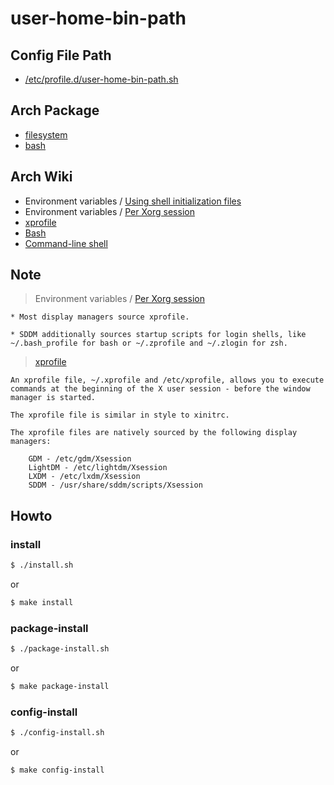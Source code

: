 
# user-home-bin-path


## Config File Path

* [/etc/profile.d/user-home-bin-path.sh](config/profile.d/user-home-bin-path.sh)



## Arch Package

* [filesystem](https://archlinux.org/packages/core/x86_64/filesystem/)
* [bash](https://archlinux.org/packages/core/x86_64/bash/)




## Arch Wiki

* Environment variables / [Using shell initialization files](https://wiki.archlinux.org/title/environment_variables#Using_shell_initialization_files)
* Environment variables / [Per Xorg session](https://wiki.archlinux.org/title/environment_variables#Per_Xorg_session)
* [xprofile](https://wiki.archlinux.org/title/Xprofile)
* [Bash](https://wiki.archlinux.org/title/Bash)
* [Command-line shell](https://wiki.archlinux.org/title/Command-line_shell)


## Note

> Environment variables / [Per Xorg session](https://wiki.archlinux.org/title/environment_variables#Per_Xorg_session)

```
* Most display managers source xprofile.

* SDDM additionally sources startup scripts for login shells, like ~/.bash_profile for bash or ~/.zprofile and ~/.zlogin for zsh.
```

> [xprofile](https://wiki.archlinux.org/title/Xprofile)


```
An xprofile file, ~/.xprofile and /etc/xprofile, allows you to execute commands at the beginning of the X user session - before the window manager is started.

The xprofile file is similar in style to xinitrc.
```

```
The xprofile files are natively sourced by the following display managers:

    GDM - /etc/gdm/Xsession
    LightDM - /etc/lightdm/Xsession
    LXDM - /etc/lxdm/Xsession
    SDDM - /usr/share/sddm/scripts/Xsession
```


## Howto


### install

``` sh
$ ./install.sh
```

or

``` sh
$ make install
```


### package-install

``` sh
$ ./package-install.sh
```

or

``` sh
$ make package-install
```


### config-install

``` sh
$ ./config-install.sh
```

or

``` sh
$ make config-install
```
